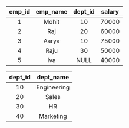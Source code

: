 |  emp_id |  emp_name |  dept_id | salary |
| :-----: | :-------: | :------: | :----: |
|    1    |   Mohit   |    10    |  70000 |
|    2    |    Raj    |    20    |  60000 |
|    3    |   Aarya   |    10    |  75000 |
|    4    |    Raju   |    30    |  50000 |
|    5    |    Iva    |   NULL   |  40000 |


|  dept_id |  dept_name  |
| :------: | :---------: |
|    10    | Engineering |
|    20    |    Sales    |
|    30    |      HR     |
|    40    |  Marketing  |
